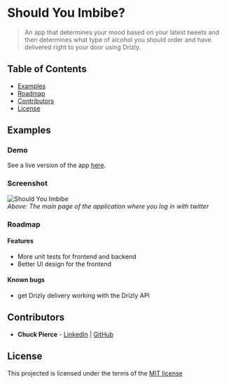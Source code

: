 # Should You Imbibe?
> An app that determines your mood based on your latest tweets and then determines what type of alcohol you should order and have delivered right to your door using Drizly.


## Table of Contents

- [Examples](#examples)
- [Roadmap](#roadmap)
- [Contributors](#contributors)
- [License](#license)

## Examples
### Demo

See a live version of the app [here](http://shouldyouimbibe.herokuapp.com).

### Screenshot

![Should You Imbibe ](http://chuckmpierce.com/textbook/shouldyoumibibe-screenshot.png)<br />
_Above: The main page of the application where you log in with twitter_

### Roadmap

#### Features

-	More unit tests for frontend and backend
-	Better UI design for the frontend

#### Known bugs

- get Drizly delivery working with the Drizly API

## Contributors
* __Chuck Pierce__ -  [LinkedIn](http://linkedin.com/in/chuckmpierce) | [GitHub](https://github.com/ChuckPierce)


## License

This projected is licensed under the terms of the [MIT license](/LICENSE)